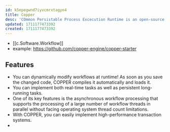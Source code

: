 ```yaml
---
id: k5epegwnd7iyvcmrxtagyn4
title: Copper
desc: 'COmmon Persistable Process Excecution Runtime is an open-source, high-performance workflow engine that uses Java as a description language for workflows'
updated: 1711177473392
created: 1711177473392
---
```


- [[c.Software.Workflow]]
- example: https://github.com/copper-engine/copper-starter

## Features

- You can dynamically modify workflows at runtime! As soon as you save the changed code, COPPER compiles it automatically and loads it.
- You can implement both real-time tasks as well as persistent long-running tasks.
- One of its key features is the asynchronous workflow processing that supports the processing of a large number of workflow threads in parallel without facing operating system thread count limitations.
- With COPPER, you can easily implement high-performance transaction systems.
- 